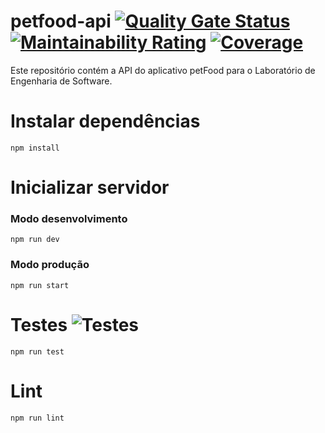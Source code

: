 # petfood-api [![Quality Gate Status](https://sonarcloud.io/api/project_badges/measure?project=bmortella_petfood-api&metric=alert_status)](https://sonarcloud.io/dashboard?id=bmortella_petfood-api) [![Maintainability Rating](https://sonarcloud.io/api/project_badges/measure?project=bmortella_petfood-api&metric=sqale_rating)](https://sonarcloud.io/dashboard?id=bmortella_petfood-api) [![Coverage](https://sonarcloud.io/api/project_badges/measure?project=bmortella_petfood-api&metric=coverage)](https://sonarcloud.io/dashboard?id=bmortella_petfood-api)
Este repositório contém a API do aplicativo petFood para o Laboratório de Engenharia de Software.

# Instalar dependências  
```npm install```  
  
# Inicializar servidor  
### Modo desenvolvimento  
```npm run dev```  
### Modo produção
```npm run start```
  
# Testes ![Testes](https://github.com/bmortella/petfood-api/workflows/Testes/badge.svg)
```npm run test```  
  
# Lint
```npm run lint```
